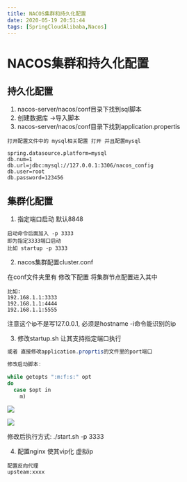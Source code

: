 ```yaml
---
title: NACOS集群和持久化配置
date: 2020-05-19 20:51:44
tags: [SpringCloudAlibaba,Nacos]
---
```


# NACOS集群和持久化配置

## 持久化配置

1. nacos-server/nacos/conf目录下找到sql脚本
2. 创建数据库 ->导入脚本
3. nacos-server/nacos/conf目录下找到application.propertis

```
打开配置文件中的 mysql相关配置 打开 并且配置mysql

spring.datasource.platform=mysql 
db.num=1
db.url=jdbc:mysql://127.0.0.1:3306/nacos_config
db.user=root
db.password=123456
```
<!--more-->

## 集群化配置

1. 指定端口启动 默认8848
```
启动命令后面加入 -p 3333
即为指定3333端口启动
比如 startup -p 3333

```

2. nacos集群配置cluster.conf 

在conf文件夹里有 修改下配置 
将集群节点配置进入其中 
```
比如:
192.168.1.1:3333
192.168.1.1:4444
192.168.1.1:5555
```
注意这个ip不是写127.0.0.1,
必须是hostname -i命令能识别的ip

3. 修改startup.sh 让其支持指定端口执行
```java
或者 直接修改application.proprtis的文件里的port端口

修改启动脚本:

while getopts ":m:f:s:" opt
do 
  case $opt in
    m)
```
![](/img/2020-05-19/nacos1.png)

![](/img/2020-05-19/nacos2.png)

修改后执行方式:
./start.sh -p 3333

4. 配置nginx 使其vip化 虚拟ip
```
配置反向代理
upsteam:xxxx
```